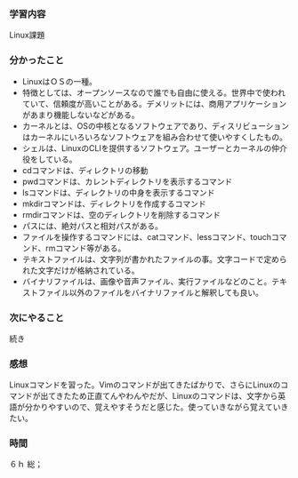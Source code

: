 ### 学習内容
Linux課題
### 分かったこと
- LinuxはＯＳの一種。
- 特徴としては、オープンソースなので誰でも自由に使える。世界中で使われていて、信頼度が高いことがある。デメリットには、商用アプリケーションがあまり機能しないなどがある。
- カーネルとは、OSの中核となるソフトウェアであり、ディスリビューションはカーネルにいろいろなソフトウェアを組み合わせて使いやすくしたもの。
- シェルは、LinuxのCLIを提供するソフトウェア。ユーザーとカーネルの仲介役をしている。
- cdコマンドは、ディレクトリの移動
- pwdコマンドは、カレントディレクトリを表示するコマンド
- lsコマンドは、ディレクトリの中身を表示するコマンド
- mkdirコマンドは、ディレクトリを作成するコマンド
- rmdirコマンドは、空のディレクトリを削除するコマンド
- パスには、絶対パスと相対パスがある。
- ファイルを操作するコマンドには、catコマンド、lessコマンド、touchコマンド、rmコマンド等がある。
- テキストファイルは、文字列が書かれたファイルの事。文字コードで定められた文字だけが格納されている。
- バイナリファイルは、画像や音声ファイル、実行ファイルなどのこと。テキストファイル以外のファイルをバイナリファイルと解釈しても良い。
### 次にやること
続き
### 感想
Linuxコマンドを習った。Vimのコマンドが出てきたばかりで、さらにLinuxのコマンドが出てきたため正直てんやわんやだが、Linuxのコマンドは、文字から英語が分かりやすいので、覚えやすそうだと感じた。使っていきながら覚えていきたい。
### 時間
６ｈ
総；
